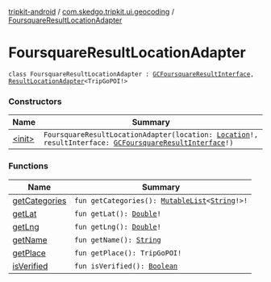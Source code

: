 [tripkit-android](../../index.md) / [com.skedgo.tripkit.ui.geocoding](../index.md) / [FoursquareResultLocationAdapter](./index.md)

# FoursquareResultLocationAdapter

`class FoursquareResultLocationAdapter : `[`GCFoursquareResultInterface`](../../com.skedgo.geocoding.agregator/-g-c-foursquare-result-interface/index.md)`, `[`ResultLocationAdapter`](../-result-location-adapter/index.md)`<TripGoPOI!>`

### Constructors

| Name | Summary |
|---|---|
| [&lt;init&gt;](-init-.md) | `FoursquareResultLocationAdapter(location: `[`Location`](../../com.skedgo.tripkit.common.model/-location/index.md)`!, resultInterface: `[`GCFoursquareResultInterface`](../../com.skedgo.geocoding.agregator/-g-c-foursquare-result-interface/index.md)`!)` |

### Functions

| Name | Summary |
|---|---|
| [getCategories](get-categories.md) | `fun getCategories(): `[`MutableList`](https://kotlinlang.org/api/latest/jvm/stdlib/kotlin.collections/-mutable-list/index.html)`<`[`String`](https://kotlinlang.org/api/latest/jvm/stdlib/kotlin/-string/index.html)`!>!` |
| [getLat](get-lat.md) | `fun getLat(): `[`Double`](https://kotlinlang.org/api/latest/jvm/stdlib/kotlin/-double/index.html)`!` |
| [getLng](get-lng.md) | `fun getLng(): `[`Double`](https://kotlinlang.org/api/latest/jvm/stdlib/kotlin/-double/index.html)`!` |
| [getName](get-name.md) | `fun getName(): `[`String`](https://kotlinlang.org/api/latest/jvm/stdlib/kotlin/-string/index.html) |
| [getPlace](get-place.md) | `fun getPlace(): TripGoPOI!` |
| [isVerified](is-verified.md) | `fun isVerified(): `[`Boolean`](https://kotlinlang.org/api/latest/jvm/stdlib/kotlin/-boolean/index.html) |
